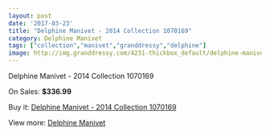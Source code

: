 ```yaml
---
layout: post
date: '2017-03-23'
title: "Delphine Manivet - 2014 Collection 1070169"
category: Delphine Manivet
tags: ["collection","manivet","granddressy","delphine"]
image: http://img.granddressy.com/4231-thickbox_default/delphine-manivet-2014-collection-1070169.jpg
---
```

Delphine Manivet - 2014 Collection 1070169

On Sales: **$336.99**
<a href="https://www.granddressy.com/en/delphine-manivet/3584-delphine-manivet-2014-collection-1070169.html"><amp-img layout="responsive" width="600" height="600" src="//img.granddressy.com/4231-thickbox_default/delphine-manivet-2014-collection-1070169.jpg" alt="Delphine Manivet - 2014 Collection 1070169 0" /></a>

Buy it: [Delphine Manivet - 2014 Collection 1070169](https://www.granddressy.com/en/delphine-manivet/3584-delphine-manivet-2014-collection-1070169.html "Delphine Manivet - 2014 Collection 1070169")

View more: [Delphine Manivet](https://www.granddressy.com/en/56-delphine-manivet "Delphine Manivet")